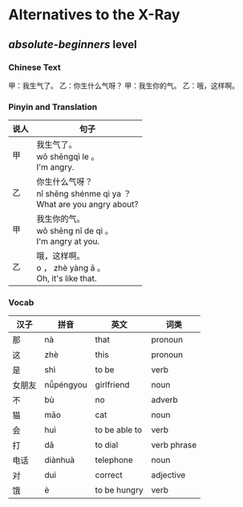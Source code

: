 # Alternatives to the X-Ray
## *absolute-beginners* level

### Chinese Text
甲：我生气了。
乙：你生什么气呀？
甲：我生你的气。
乙：哦，这样啊。

### Pinyin and Translation
|说人|句子|
|----|----|
|甲|我生气了。<br />wǒ shēngqì le 。<br />I'm angry.|
|乙|你生什么气呀？<br />nǐ shēng shénme qì ya ？<br />What are you angry about?|
|甲|我生你的气。<br />wǒ shēng nǐ de qì 。<br />I'm angry at you.|
|乙|哦，这样啊。<br />o ， zhè yàng ā 。<br />Oh, it's like that.|
### Vocab
|汉子|拼音|英文|词类|
|----|----|----|----|
|那|nà|that|pronoun|
|这|zhè|this|pronoun|
|是|shì|to be|verb|
|女朋友|nǚpéngyou|girlfriend|noun|
|不|bù|no|adverb|
|猫|māo|cat|noun|
|会|huì|to be able to|verb|
|打|dǎ|to dial|verb phrase|
|电话|diànhuà|telephone|noun|
|对|duì|correct|adjective|
|饿|è|to be hungry|verb|